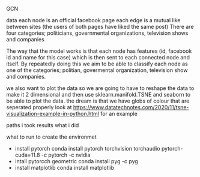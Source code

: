 GCN

data
each node is an official facebook page 
each edge is a mutual like between sites (the users of both pages have liked the same post)
There are four categories; politicians, governmental organizations, television shows and companies

The way that the model works is that each node has features (id, facebook id and name for this case) which is then sent to each connected node and itself. By repeatedly doing this we aim to be able to classify each node as one of the categories; politian, govermental organization, television show and companies. 

we also want to plot the data
so we are going to have to reshape the data to make it 2 dimensional and then use sklearn.manifold.TSNE and seaborn to be able to plot the data. the dream is that we have globs of colour that are seperated properly
look at https://www.datatechnotes.com/2020/11/tsne-visualization-example-in-python.html for an example

paths i took
results
what i did


what to run to create the environmet
- install pytorch
conda install pytorch torchvision torchaudio pytorch-cuda=11.8 -c pytorch -c nvidia
- intall pytorcch geometric
conda install pyg -c pyg
- install matplotlib
conda install matplotlib